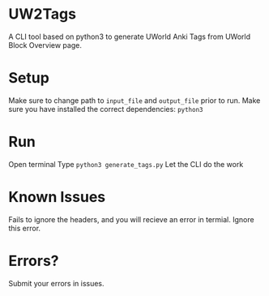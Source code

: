 # UW2Tags
A CLI tool based on python3 to generate UWorld Anki Tags from UWorld Block Overview page.

# Setup
Make sure to change path to `input_file` and `output_file` prior to run.
Make sure you have installed the correct dependencies: `python3`

# Run
Open terminal
Type `python3 generate_tags.py`
Let the CLI do the work

# Known Issues
Fails to ignore the headers, and you will recieve an error in termial. Ignore this error.

# Errors?
Submit your errors in issues.
